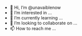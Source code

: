 - 👋 Hi, I’m @unavaiblenow
- 👀 I’m interested in ... 
- 🌱 I’m currently learning ...
- 💞️ I’m looking to collaborate on ...
- 📫 How to reach me ...

<!---
unavaiblenow/unavaiblenow is a ✨ special ✨ repository because its `README.md` (this file) appears on your GitHub profile.
You can click the Preview link to take a look at your changes.
--->

